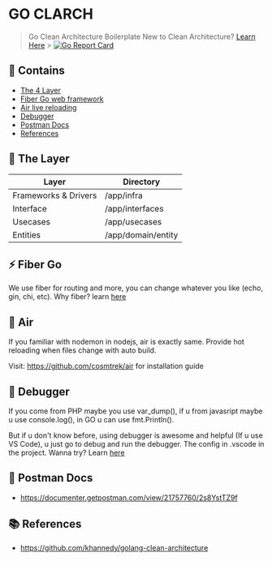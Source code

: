 # GO CLARCH

> Go Clean Architecture Boilerplate
> New to Clean Architecture? [Learn Here](https://blog.cleancoder.com/uncle-bob/2012/08/13/the-clean-architecture.html) > [![Go Report Card](https://goreportcard.com/badge/github.com/ubaidillahhf/go-clarch)](https://goreportcard.com/report/github.com/ubaidillahhf/go-clarch)

## 📖 Contains

- [The 4 Layer](#-the-layer)
- [Fiber Go web framework](#-fiber-go)
- [Air live reloading](#-air)
- [Debugger](#-debugger)
- [Postman Docs](#-postman-docs)
- [References](#-references)

## 🍰 The Layer

| Layer                | Directory          |
| -------------------- | ------------------ |
| Frameworks & Drivers | /app/infra         |
| Interface            | /app/interfaces    |
| Usecases             | /app/usecases      |
| Entities             | /app/domain/entity |

## ⚡ Fiber Go

We use fiber for routing and more, you can change whatever you like (echo, gin, chi, etc).
Why fiber? learn [here](https://gofiber.io/)

## 🌊 Air

If you familiar with nodemon in nodejs, air is exactly same. Provide hot reloading when files change with auto build.

Visit: https://github.com/cosmtrek/air for installation guide

## 🧪 Debugger

If you come from PHP maybe you use var_dump(), if u from javasript maybe u use console.log(), in GO u can use fmt.Println().

But if u don't know before, using debugger is awesome and helpful (If u use VS Code), u just go to debug and run the debugger. The config in .vscode in the project. Wanna try? Learn [here](https://medium.com/@slamflipstrom/debugging-with-visual-studio-code-857904a8a590)

## 🔖 Postman Docs

- https://documenter.getpostman.com/view/21757760/2s8YstTZ9f

## 📚 References

- https://github.com/khannedy/golang-clean-architecture
